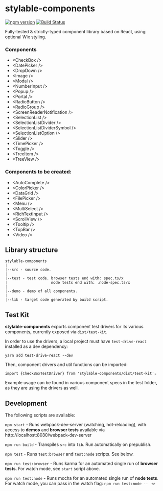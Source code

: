 # stylable-components
[![npm version](https://badge.fury.io/js/stylable-components.svg)](https://www.npmjs.com/package/stylable-components)
[![Build Status](https://travis-ci.org/wix/stylable-components.svg?branch=master)](https://travis-ci.org/wix/stylable-components)

<!-- [![Sauce Test Status](https://saucelabs.com/buildstatus/WixReactComponents)](https://saucelabs.com/u/WixReactComponents) -->
<!-- [![Sauce Test SKtatus](https://saucelabs.com/browser-matrix/WixReactComponents.svg)](https://saucelabs.com/u/WixReactComponents) -->

Fully-tested & strictly-typed component library based on React, using optional Wix styling.

### Components
- &lt;CheckBox /&gt;
- &lt;DatePicker /&gt;
- &lt;DropDown /&gt;
- &lt;Image /&gt;
- &lt;Modal /&gt;
- &lt;NumberInput /&gt;
- &lt;Popup /&gt;
- &lt;Portal /&gt;
- &lt;RadioButton /&gt;
- &lt;RadioGroup /&gt;
- &lt;ScreenReaderNotification /&gt;
- &lt;SelectionList /&gt;
- &lt;SelectionListDivider /&gt;
- &lt;SelectionListDividerSymbol /&gt;
- &lt;SelectionListOption /&gt;
- &lt;Slider /&gt;
- &lt;TimePicker /&gt;
- &lt;Toggle /&gt;
- &lt;TreeItem /&gt;
- &lt;TreeView /&gt;

### Components to be created:
- &lt;AutoComplete /&gt;
- &lt;ColorPicker /&gt;
- &lt;DataGrid /&gt;
- &lt;FilePicker /&gt;
- &lt;Menu /&gt;
- &lt;MultiSelect /&gt;
- &lt;RichTextInput /&gt;
- &lt;ScrollView /&gt;
- &lt;Tooltip /&gt;
- &lt;TopBar /&gt;
- &lt;Video /&gt;

## Library structure
```
stylable-components
|
|--src - source code.
|
|--test - test code. browser tests end with: spec.ts/x
|                    node tests end with: .node-spec.ts/x
|
|--demo - demo of all components.
|
|--lib - target code generated by build script.
```

## Test Kit

**stylable-components** exports component test drivers for its various components, currently exposed via `dist/test-kit`.

In order to use the drivers, a local project must have `test-drive-react` installed as a dev dependency:

`yarn add test-drive-react --dev`

Then, component drivers and util functions can be imported:

`import {CheckBoxTestDriver} from 'stylable-components/dist/test-kit';`

Example usage can be found in various component specs in the test folder, as they are using the drivers as well.

## Development

The following scripts are available:

`npm start` -
Runs webpack-dev-server (watching, hot-reloading), with access to **demos** and **browser tests** available via http://localhost:8080/webpack-dev-server

`npm run build` -
Transpiles `src` into `lib`. Run automatically on prepublish.

`npm test` -
Runs `test:browser` and `test:node` scripts. See below.

`npm run test:browser` -
Runs karma for an automated single run of **browser tests**. For watch mode, see `start` script above.

`npm run test:node` -
Runs mocha for an automated single run of **node tests**.
For watch mode, you can pass in the watch flag: `npm run test:node -- -w`
